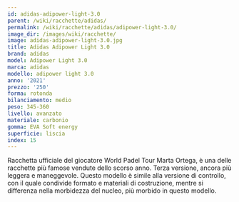 ```yaml
---
id: adidas-adipower-light-3.0
parent: /wiki/racchette/adidas/
permalink: /wiki/racchette/adidas/adipower-light-3.0/
image_dir: /images/wiki/racchette/
image: adidas-adipower-light-3.0.jpg
title: Adidas Adipower Light 3.0
brand: adidas
model: Adipower Light 3.0
marca: adidas
modello: adipower light 3.0
anno: '2021'
prezzo: '250'
forma: rotonda
bilanciamento: medio
peso: 345-360
livello: avanzato
materiale: carbonio
gomma: EVA Soft energy
superficie: liscia
index: 15
---
```

Racchetta ufficiale del giocatore World Padel Tour Marta Ortega, è una delle racchette più famose vendute dello scorso anno. Terza versione, ancora più leggera e maneggevole. Questo modello è simile alla versione di controllo, con il quale condivide formato e materiali di costruzione, mentre si differenza nella morbidezza del nucleo, più morbido in questo modello.